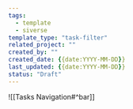 ```yaml
---
tags:
  - template
  - siverse
template_type: "task-filter"
related_project: ""
created_by: ""
created_date: {{date:YYYY-MM-DD}}
last_updated: {{date:YYYY-MM-DD}}
status: "Draft"
---
```

![[Tasks Navigation#^bar]]
```tasks

```
